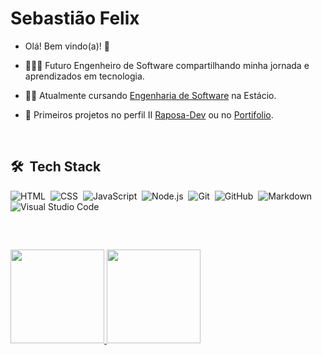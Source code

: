 <!--
**User-Felix/User-Felix** is a ✨ _special_ ✨ repository because its `README.md` (this file) appears on your GitHub profile.

Here are some ideas to get you started:

- 🔭 I’m currently working on ...
- 🌱 I’m currently learning ...
- 👯 I’m looking to collaborate on ...
- 🤔 I’m looking for help with ...
- 💬 Ask me about ...
- 📫 How to reach me: ...
- 😄 Pronouns: ...
- ⚡ Fun fact: ...
-->
# Sebastião Felix
- Olá! Bem vindo(a)! 👋

- 👩🏻‍💻 Futuro Engenheiro de Software compartilhando minha jornada e aprendizados em tecnologia.
- 👨‍🏫 Atualmente cursando [Engenharia de Software](https://estacio.br/cursos/graduacao/engenharia-de-software?srsltid=AfmBOoreV-MHKS5-QPAEGOdznQ6UXR3s0fzIB4ZvYQ_6cpatFe_4iilp) na Estácio.
- 🌱 Primeiros projetos no perfil II [Raposa-Dev](https://github.com/Raposa-Dev) ou no [Portifolio](https://fuchs-code.netlify.app/).


<br>

## 🛠 &nbsp;Tech Stack

![HTML](https://img.shields.io/badge/-HTML-05122A?style=flat&logo=HTML5)&nbsp;
![CSS](https://img.shields.io/badge/-CSS-05122A?style=flat&logo=CSS3&logoColor=1572B6)&nbsp;
![JavaScript](https://img.shields.io/badge/-JavaScript-05122A?style=flat&logo=javascript)&nbsp;
![Node.js](https://img.shields.io/badge/-Node.js-05122A?style=flat&logo=node.js)&nbsp;
![Git](https://img.shields.io/badge/-Git-05122A?style=flat&logo=git)&nbsp;
![GitHub](https://img.shields.io/badge/-GitHub-05122A?style=flat&logo=github)&nbsp;
![Markdown](https://img.shields.io/badge/-Markdown-05122A?style=flat&logo=markdown)&nbsp;
![Visual Studio Code](https://img.shields.io/badge/-Visual%20Studio%20Code-05122A?style=flat&logo=visual-studio-code&logoColor=007ACC)&nbsp;

<br>

##

<div style="display: flex;">
  <a href="https://github.com/Raposa-Dev">
  <img height = "150em" src = "https://github-readme-stats.vercel.app/api?username=User-Felix&show_icons=true&theme=synthwave&include_all_commits=true&count_private=true" />
  <img height = "150em" src = "https://github-readme-stats.vercel.app/api/top-langs/?username=User-Felix&theme=synthwave" />
<!--     <img height = "150px" src = "https://i.imgur.com/ZoAZDVj.jpeg"/> -->
</div>

